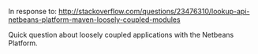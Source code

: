 In response to: http://stackoverflow.com/questions/23476310/lookup-api-netbeans-platform-maven-loosely-coupled-modules

Quick question about loosely coupled applications with the Netbeans Platform.
